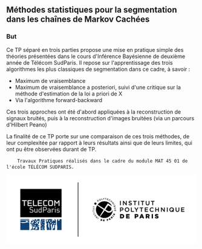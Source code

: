 ## Méthodes statistiques pour la segmentation dans les chaînes de Markov Cachées

### But

Ce TP séparé en trois parties propose une mise en pratique simple des théories présentées dans le cours d'Inférence Bayésienne de deuxième année de Télécom SudParis. 
Il repose sur l'apprentissage des trois algorithmes les plus classiques de segmentation dans ce cadre, à savoir : 
  - Maximum de vraisemblance
  - Maximum de vraisemblance a posteriori, suivi d'une critique sur la méthode d'estimation de la loi a priori de X
  - Via l'algorithme forward-backward 
 
 Ces trois approches ont été  d'abord appliquées à la reconstruction de signaux bruités, puis à la reconstruction d'images bruitées (via un parcours d'Hilbert Peano)
 
 La finalité de ce TP porte sur une comparaison de ces trois méthodes, de leur complexitée par rapport à leurs résultats ainsi que de leurs limites, qui ont pu être observées durant de TP.

        Travaux Pratiques réalisés dans le cadre du module MAT 45 01 de l'école TÉLÉCOM SUDPARIS.

![Test](https://github.com/Erwanlbv/Projet-Info/blob/master/NeuralNetwork/src/main/resources/Logo_TSP_Colored.png)

